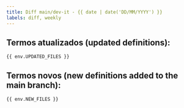 ```yaml
---
title: Diff main/dev-it - {{ date | date('DD/MM/YYYY') }}
labels: diff, weekly
---
```


## Termos atualizados (updated definitions):
```shell
{{ env.UPDATED_FILES }}
```

## Termos novos (new definitions added to the main branch):
```shell
{{ env.NEW_FILES }}
```
